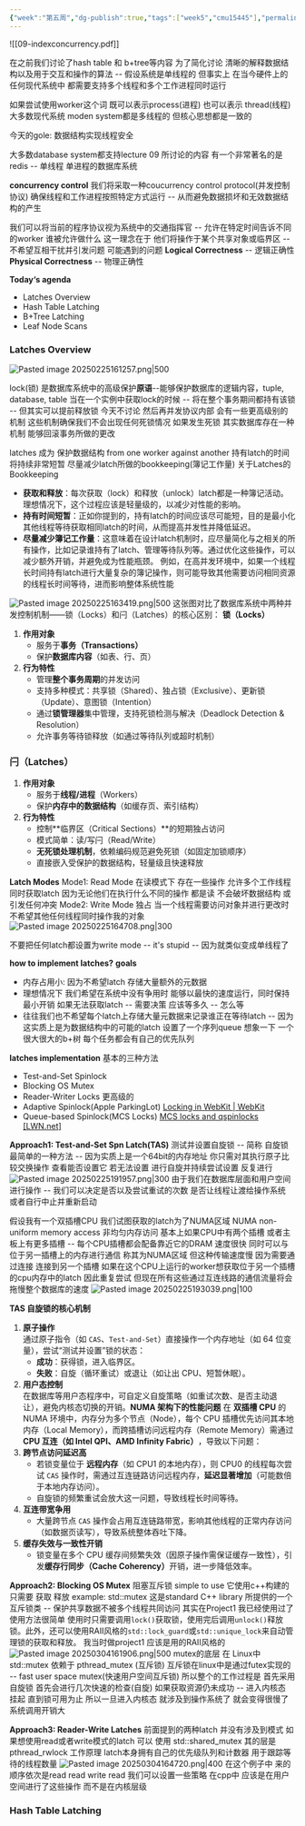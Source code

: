 ```yaml
---
{"week":"第五周","dg-publish":true,"tags":["week5","cmu15445"],"permalink":"/DataBase Systems/CMU 15-445：Database Systems/Lecture 09 Index Concurrency Control/","dgPassFrontmatter":true,"noteIcon":"","created":"2025-08-15T09:39:18.955+08:00","updated":"2025-04-19T09:54:50.920+08:00"}
---
```



![[09-indexconcurrency.pdf]]

在之前我们讨论了hash table 和 b+tree等内容    为了简化讨论  清晰的解释数据结构以及用于交互和操作的算法 -- 假设系统是单线程的
但事实上 在当今硬件上的任何现代系统中 都需要支持多个线程和多个工作进程同时运行

如果尝试使用worker这个词  既可以表示process(进程)  也可以表示  thread(线程)
大多数现代系统 moden system都是多线程的  但核心思想都是一致的

今天的gole: 数据结构实现线程安全

大多数database system都支持lecture 09 所讨论的内容
有一个非常著名的是redis  -- 单线程  单进程的数据库系统

**concurrency control**
我们将采取一种coucurrency control protocol(并发控制协议) 确保线程和工作进程按照特定方式运行 -- 从而避免数据损坏和无效数据结构的产生

我们可以将当前的程序协议视为系统中的交通指挥官 -- 允许在特定时间告诉不同的worker 谁被允许做什么
这一理念在于 他们将操作于某个共享对象或临界区 --不希望互相干扰并引发问题
可能遇到的问题
**Logical Correctness** -- 逻辑正确性
**Physical Correctness** -- 物理正确性

**Today‘s agenda**
- Latches Overview
- Hash Table Latching
- B+Tree Latching
- Leaf Node Scans

### Latches Overview
![Pasted image 20250225161257.png|500](/img/user/accessory/Pasted%20image%2020250225161257.png)

lock(锁) 是数据库系统中的高级保护**原语**--能够保护数据库的逻辑内容，tuple, database, table   当在一个实例中获取lock的时候 -- 将在整个事务期间都持有该锁 -- 但其实可以提前释放锁 今天不讨论
然后再并发协议内部 会有一些更高级别的机制  这些机制确保我们不会出现任何死锁情况
如果发生死锁 其实数据库存在一种机制 能够回滚事务所做的更改

latches 成为 保护数据结构 from one worker against another
持有latch的时间将持续非常短暂
尽量减少latch所做的bookkeeping(簿记工作量)
 关于Latches的Bookkeeping
- **获取和释放**：每次获取（lock）和释放（unlock）latch都是一种簿记活动。理想情况下，这个过程应该是轻量级的，以减少对性能的影响。
- **持有时间短暂**：正如你提到的，持有latch的时间应该尽可能短，目的是最小化其他线程等待获取相同latch的时间，从而提高并发性并降低延迟。
- **尽量减少簿记工作量**：这意味着在设计latch机制时，应尽量简化与之相关的所有操作，比如记录谁持有了latch、管理等待队列等。通过优化这些操作，可以减少额外开销，并避免成为性能瓶颈。
例如，在高并发环境中，如果一个线程长时间持有latch进行大量复杂的簿记操作，则可能导致其他需要访问相同资源的线程长时间等待，进而影响整体系统性能

![Pasted image 20250225163419.png|500](/img/user/accessory/Pasted%20image%2020250225163419.png)
这张图对比了数据库系统中两种并发控制机制——锁（Locks）和闩（Latches）的核心区别：
**锁（Locks）​**
1. ​**作用对象**​
    - 服务于**事务（Transactions）​**​
    - 保护**数据库内容**​（如表、行、页）
2. ​**行为特性**​
    - 管理**整个事务周期**的并发访问
    - 支持多种模式：共享锁（Shared）、独占锁（Exclusive）、更新锁（Update）、意图锁（Intention）
    - 通过**锁管理器**集中管理，支持死锁检测与解决（Deadlock Detection & Resolution）
    - 允许事务等待锁释放（如通过等待队列或超时机制）

### ​**闩（Latches）​**
1. ​**作用对象**​
    - 服务于**线程/进程**​（Workers）
    - 保护**内存中的数据结构**​（如缓存页、索引结构）
2. ​**行为特性**​
    - 控制**临界区（Critical Sections）​**的短期独占访问
    - 模式简单：读/写闩（Read/Write）
    - ​**无死锁处理机制**，依赖编码规范避免死锁（如固定加锁顺序）
    - 直接嵌入受保护的数据结构，轻量级且快速释放

**Latch Modes**
Mode1: Read Mode
在读模式下  存在一些操作 允许多个工作线程同时获取latch 因为无论他们在执行什么不同的操作  都是读  不会破坏数据结构 或 引发任何冲突
Mode2: Write Mode
独占
当一个线程需要访问对象并进行更改时 不希望其他任何线程同时操作我的对象
![Pasted image 20250225164708.png|300](/img/user/accessory/Pasted%20image%2020250225164708.png)

不要把任何latch都设置为write mode -- it's stupid -- 因为就类似变成单线程了

**how to implement latches?**
**goals**
- 内存占用小: 因为不希望latch 存储大量额外的元数据
- 理想情况下  我们希望在系统中没有争用时 能够以最快的速度运行，同时保持最小开销  如果无法获取latch -- 需要决策  应该等多久 -- 怎么等    
- 往往我们也不希望每个latch上存储大量元数据来记录谁正在等待latch -- 因为这实质上是为数据结构中的可能的latch 设置了一个序列queue        想象一下  一个很大很大的b+树  每个任务都会有自己的优先队列

**latches implementation**
基本的三种方法
- Test-and-Set Spinlock
- Blocking OS Mutex
- Reader-Writer Locks
更高级的
- Adaptive Spinlock(Apple ParkingLot) [Locking in WebKit | WebKit](https://webkit.org/blog/6161/locking-in-webkit/)
- Queue-based Spinlock(MCS Locks) [MCS locks and qspinlocks [LWN.net]](https://lwn.net/Articles/590243/)

**Approach1: Test-and-Set Spn Latch(TAS)**
测试并设置自旋锁 --  简称 自旋锁
最简单的一种方法 -- 因为实质上是一个64bit的内存地址
你只需对其执行原子比较交换操作 查看能否设置它  若无法设置   进行自旋并持续尝试设置  反复进行
![Pasted image 20250225191957.png|300](/img/user/accessory/Pasted%20image%2020250225191957.png)
由于我们在数据库层面和用户空间进行操作 -- 我们可以决定是否以及尝试重试的次数 是否让线程让渡给操作系统 或者自行中止并重新启动

假设我有一个双插槽CPU 我们试图获取的latch为了NUMA区域
NUMA non-uniform memory access 非均匀内存访问
基本上如果CPU中有两个插槽 或者主板上有更多插槽 -- 每个CPU插槽都会配备靠近它的DRAM 速度很快  同时可以与位于另一插槽上的内存进行通信  称其为NUMA区域 但这种传输速度慢 因为需要通过连接 连接到另一个插槽
如果在这个CPU上运行的worker想获取位于另一个插槽的cpu内存中的latch 因此重复尝试  但现在所有这些通过互连线路的通信流量将会拖慢整个数据库的速度
![Pasted image 20250225193039.png|100](/img/user/accessory/Pasted%20image%2020250225193039.png)

​**TAS 自旋锁的核心机制**
1. ​**原子操作**​  
    通过原子指令（如 `CAS`、`Test-and-Set`）直接操作一个内存地址（如 64 位变量），尝试“测试并设置”锁的状态：
    - ​**成功**：获得锁，进入临界区。
    - ​**失败**：自旋（循环重试）或退让（如让出 CPU、短暂休眠）。
2. ​**用户态控制**​  
    在数据库等用户态程序中，可自定义自旋策略（如重试次数、是否主动退让），避免内核态切换的开销。
​**NUMA 架构下的性能问题**
在 ​**双插槽 CPU**​ 的 NUMA 环境中，内存分为多个节点（Node），每个 CPU 插槽优先访问其本地内存（Local Memory），而跨插槽访问远程内存（Remote Memory）需通过 ​**CPU 互连（如 Intel QPI、AMD Infinity Fabric）​**，导致以下问题：
1. ​**跨节点访问延迟高**​
    - 若锁变量位于 ​**远程内存**​（如 CPU1 的本地内存），则 CPU0 的线程每次尝试 `CAS` 操作时，需通过互连链路访问远程内存，**延迟显著增加**​（可能数倍于本地内存访问）。
    - 自旋锁的频繁重试会放大这一问题，导致线程长时间等待。
2. ​**互连带宽争用**​
    - 大量跨节点 `CAS` 操作会占用互连链路带宽，影响其他线程的正常内存访问（如数据页读写），导致系统整体吞吐下降。
3. ​**缓存失效与一致性开销**​
    - 锁变量在多个 CPU 缓存间频繁失效（因原子操作需保证缓存一致性），引发 ​**缓存行同步（Cache Coherency）​**​ 开销，进一步降低效率。

**Approach2: Blocking OS Mutex**
阻塞互斥锁
simple to use
它使用c++构建的  只需要  获取 释放
example: std::mutex
这是standard C++ library 所提供的一个互斥锁类 -- 保护共享数据不被多个线程共同访问
其实在Project1 我已经使用过了  使用方法很简单
使用时只需要调用`lock()`获取锁，使用完后调用`unlock()`释放锁。此外，还可以使用RAII风格的`std::lock_guard`或`std::unique_lock`来自动管理锁的获取和释放。
我当时做project1 应该是用的RAII风格的
![Pasted image 20250304161906.png|500](/img/user/accessory/Pasted%20image%2020250304161906.png)
mutex的底层  在 Linux中 std::mutex 依赖于 pthread_mutex (互斥锁)
互斥锁在linux中是通过futex实现的  --  fast user space mutex(快速用户空间互斥锁)
所以整个的工作过程是  首先采用自旋锁  首先会进行几次快速的检查(自旋)  如果获取资源仍未成功  -- 进入内核态  挂起 直到锁可用为止
所以一旦进入内核态 就涉及到操作系统了  就会变得很慢了 系统调用开销大

**Approach3: Reader-Write Latches**
前面提到的两种latch 并没有涉及到模式
如果想使用read或者write模式的latch  可以 使用 std::shared_mutex
其的层是 pthread_rwlock
工作原理  latch本身拥有自己的优先级队列和计数器 用于跟踪等待的线程数量
![Pasted image 20250304164720.png|400](/img/user/accessory/Pasted%20image%2020250304164720.png)
在这个例子中  来的顺序依次是read read write read
我们可以设置一些策略
在cpp中 应该是在用户空间进行了这些操作  而不是在内核层级

### Hash Table Latching
